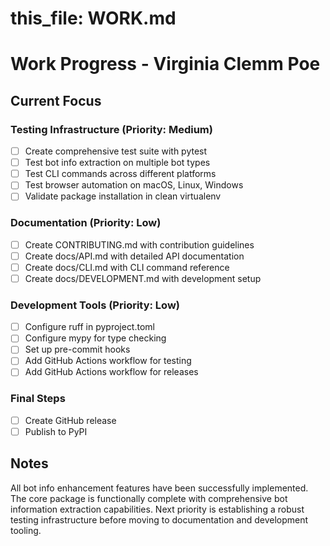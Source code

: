# this_file: WORK.md

# Work Progress - Virginia Clemm Poe

## Current Focus

### Testing Infrastructure (Priority: Medium)
- [ ] Create comprehensive test suite with pytest
- [ ] Test bot info extraction on multiple bot types
- [ ] Test CLI commands across different platforms
- [ ] Test browser automation on macOS, Linux, Windows
- [ ] Validate package installation in clean virtualenv

### Documentation (Priority: Low)
- [ ] Create CONTRIBUTING.md with contribution guidelines
- [ ] Create docs/API.md with detailed API documentation
- [ ] Create docs/CLI.md with CLI command reference
- [ ] Create docs/DEVELOPMENT.md with development setup

### Development Tools (Priority: Low)
- [ ] Configure ruff in pyproject.toml
- [ ] Configure mypy for type checking
- [ ] Set up pre-commit hooks
- [ ] Add GitHub Actions workflow for testing
- [ ] Add GitHub Actions workflow for releases

### Final Steps
- [ ] Create GitHub release
- [ ] Publish to PyPI

## Notes

All bot info enhancement features have been successfully implemented. The core package is functionally complete with comprehensive bot information extraction capabilities. Next priority is establishing a robust testing infrastructure before moving to documentation and development tooling.